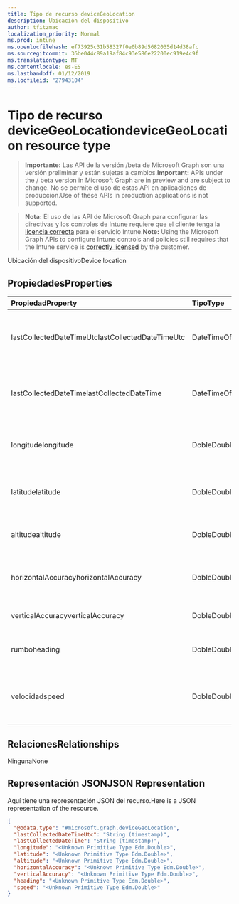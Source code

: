```yaml
---
title: Tipo de recurso deviceGeoLocation
description: Ubicación del dispositivo
author: tfitzmac
localization_priority: Normal
ms.prod: intune
ms.openlocfilehash: ef73925c31b58327f0e0b89d5682035d14d38afc
ms.sourcegitcommit: 36be044c89a19af84c93e586e22200ec919e4c9f
ms.translationtype: MT
ms.contentlocale: es-ES
ms.lasthandoff: 01/12/2019
ms.locfileid: "27943104"
---
```

# <a name="devicegeolocation-resource-type"></a><span data-ttu-id="e0e88-103">Tipo de recurso deviceGeoLocation</span><span class="sxs-lookup"><span data-stu-id="e0e88-103">deviceGeoLocation resource type</span></span>

> <span data-ttu-id="e0e88-104">**Importante:** Las API de la versión /beta de Microsoft Graph son una versión preliminar y están sujetas a cambios.</span><span class="sxs-lookup"><span data-stu-id="e0e88-104">**Important:** APIs under the / beta version in Microsoft Graph are in preview and are subject to change.</span></span> <span data-ttu-id="e0e88-105">No se permite el uso de estas API en aplicaciones de producción.</span><span class="sxs-lookup"><span data-stu-id="e0e88-105">Use of these APIs in production applications is not supported.</span></span>

> <span data-ttu-id="e0e88-106">**Nota:** El uso de las API de Microsoft Graph para configurar las directivas y los controles de Intune requiere que el cliente tenga la [licencia correcta](https://go.microsoft.com/fwlink/?linkid=839381) para el servicio Intune.</span><span class="sxs-lookup"><span data-stu-id="e0e88-106">**Note:** Using the Microsoft Graph APIs to configure Intune controls and policies still requires that the Intune service is [correctly licensed](https://go.microsoft.com/fwlink/?linkid=839381) by the customer.</span></span>

<span data-ttu-id="e0e88-107">Ubicación del dispositivo</span><span class="sxs-lookup"><span data-stu-id="e0e88-107">Device location</span></span>
## <a name="properties"></a><span data-ttu-id="e0e88-108">Propiedades</span><span class="sxs-lookup"><span data-stu-id="e0e88-108">Properties</span></span>
|<span data-ttu-id="e0e88-109">Propiedad</span><span class="sxs-lookup"><span data-stu-id="e0e88-109">Property</span></span>|<span data-ttu-id="e0e88-110">Tipo</span><span class="sxs-lookup"><span data-stu-id="e0e88-110">Type</span></span>|<span data-ttu-id="e0e88-111">Descripción</span><span class="sxs-lookup"><span data-stu-id="e0e88-111">Description</span></span>|
|:---|:---|:---|
|<span data-ttu-id="e0e88-112">lastCollectedDateTimeUtc</span><span class="sxs-lookup"><span data-stu-id="e0e88-112">lastCollectedDateTimeUtc</span></span>|<span data-ttu-id="e0e88-113">DateTimeOffset</span><span class="sxs-lookup"><span data-stu-id="e0e88-113">DateTimeOffset</span></span>|<span data-ttu-id="e0e88-114">Hora en la que se registró la ubicación, con respecto a UTC</span><span class="sxs-lookup"><span data-stu-id="e0e88-114">Time at which location was recorded, relative to UTC</span></span>|
|<span data-ttu-id="e0e88-115">lastCollectedDateTime</span><span class="sxs-lookup"><span data-stu-id="e0e88-115">lastCollectedDateTime</span></span>|<span data-ttu-id="e0e88-116">DateTimeOffset</span><span class="sxs-lookup"><span data-stu-id="e0e88-116">DateTimeOffset</span></span>|<span data-ttu-id="e0e88-117">Hora en la que se registró la ubicación, con respecto a UTC</span><span class="sxs-lookup"><span data-stu-id="e0e88-117">Time at which location was recorded, relative to UTC</span></span>|
|<span data-ttu-id="e0e88-118">longitude</span><span class="sxs-lookup"><span data-stu-id="e0e88-118">longitude</span></span>|<span data-ttu-id="e0e88-119">Doble</span><span class="sxs-lookup"><span data-stu-id="e0e88-119">Double</span></span>|<span data-ttu-id="e0e88-120">Coordenadas de longitud de la ubicación del dispositivo</span><span class="sxs-lookup"><span data-stu-id="e0e88-120">Longitude coordinate of the device's location</span></span>|
|<span data-ttu-id="e0e88-121">latitude</span><span class="sxs-lookup"><span data-stu-id="e0e88-121">latitude</span></span>|<span data-ttu-id="e0e88-122">Doble</span><span class="sxs-lookup"><span data-stu-id="e0e88-122">Double</span></span>|<span data-ttu-id="e0e88-123">Coordenadas de latitud de la ubicación del dispositivo</span><span class="sxs-lookup"><span data-stu-id="e0e88-123">Latitude coordinate of the device's location</span></span>|
|<span data-ttu-id="e0e88-124">altitude</span><span class="sxs-lookup"><span data-stu-id="e0e88-124">altitude</span></span>|<span data-ttu-id="e0e88-125">Doble</span><span class="sxs-lookup"><span data-stu-id="e0e88-125">Double</span></span>|<span data-ttu-id="e0e88-126">Altitud, en metros por encima del nivel del mar</span><span class="sxs-lookup"><span data-stu-id="e0e88-126">Altitude, given in meters above sea level</span></span>|
|<span data-ttu-id="e0e88-127">horizontalAccuracy</span><span class="sxs-lookup"><span data-stu-id="e0e88-127">horizontalAccuracy</span></span>|<span data-ttu-id="e0e88-128">Doble</span><span class="sxs-lookup"><span data-stu-id="e0e88-128">Double</span></span>|<span data-ttu-id="e0e88-129">Precisión de longitud y latitud en metros</span><span class="sxs-lookup"><span data-stu-id="e0e88-129">Accuracy of longitude and latitude in meters</span></span>|
|<span data-ttu-id="e0e88-130">verticalAccuracy</span><span class="sxs-lookup"><span data-stu-id="e0e88-130">verticalAccuracy</span></span>|<span data-ttu-id="e0e88-131">Doble</span><span class="sxs-lookup"><span data-stu-id="e0e88-131">Double</span></span>|<span data-ttu-id="e0e88-132">Precisión de altitud en metros</span><span class="sxs-lookup"><span data-stu-id="e0e88-132">Accuracy of altitude in meters</span></span>|
|<span data-ttu-id="e0e88-133">rumbo</span><span class="sxs-lookup"><span data-stu-id="e0e88-133">heading</span></span>|<span data-ttu-id="e0e88-134">Doble</span><span class="sxs-lookup"><span data-stu-id="e0e88-134">Double</span></span>|<span data-ttu-id="e0e88-135">Rumbo en grados desde el norte geográfico</span><span class="sxs-lookup"><span data-stu-id="e0e88-135">Heading in degrees from true north</span></span>|
|<span data-ttu-id="e0e88-136">velocidad</span><span class="sxs-lookup"><span data-stu-id="e0e88-136">speed</span></span>|<span data-ttu-id="e0e88-137">Doble</span><span class="sxs-lookup"><span data-stu-id="e0e88-137">Double</span></span>|<span data-ttu-id="e0e88-138">La velocidad a la que se desplaza el dispositivo en metros por segundo</span><span class="sxs-lookup"><span data-stu-id="e0e88-138">Speed the device is traveling in meters per second</span></span>|

## <a name="relationships"></a><span data-ttu-id="e0e88-139">Relaciones</span><span class="sxs-lookup"><span data-stu-id="e0e88-139">Relationships</span></span>
<span data-ttu-id="e0e88-140">Ninguna</span><span class="sxs-lookup"><span data-stu-id="e0e88-140">None</span></span>
## <a name="json-representation"></a><span data-ttu-id="e0e88-141">Representación JSON</span><span class="sxs-lookup"><span data-stu-id="e0e88-141">JSON Representation</span></span>
<span data-ttu-id="e0e88-142">Aquí tiene una representación JSON del recurso.</span><span class="sxs-lookup"><span data-stu-id="e0e88-142">Here is a JSON representation of the resource.</span></span>
<!-- {
  "blockType": "resource",
  "@odata.type": "microsoft.graph.deviceGeoLocation"
}
-->
``` json
{
  "@odata.type": "#microsoft.graph.deviceGeoLocation",
  "lastCollectedDateTimeUtc": "String (timestamp)",
  "lastCollectedDateTime": "String (timestamp)",
  "longitude": "<Unknown Primitive Type Edm.Double>",
  "latitude": "<Unknown Primitive Type Edm.Double>",
  "altitude": "<Unknown Primitive Type Edm.Double>",
  "horizontalAccuracy": "<Unknown Primitive Type Edm.Double>",
  "verticalAccuracy": "<Unknown Primitive Type Edm.Double>",
  "heading": "<Unknown Primitive Type Edm.Double>",
  "speed": "<Unknown Primitive Type Edm.Double>"
}
```





